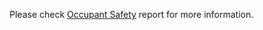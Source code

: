 Please check [Occupant Safety](https://github.com/JithendraHS/Occupant-Safety/blob/main/Occupant_Safety_Report.pdf) report for more information.
